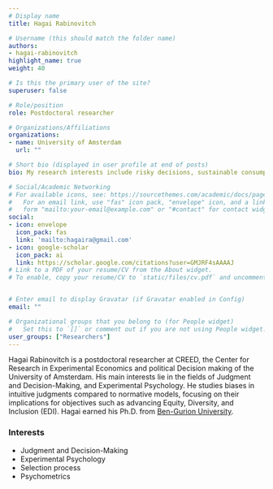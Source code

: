 ```yaml
---
# Display name
title: Hagai Rabinovitch

# Username (this should match the folder name)
authors:
- hagai-rabinovitch
highlight_name: true
weight: 40

# Is this the primary user of the site?
superuser: false

# Role/position
role: Postdoctoral researcher

# Organizations/Affiliations
organizations:
- name: University of Amsterdam
  url: ""

# Short bio (displayed in user profile at end of posts)
bio: My research interests include risky decisions, sustainable consumption and gender discrimination.

# Social/Academic Networking
# For available icons, see: https://sourcethemes.com/academic/docs/page-builder/#icons
#   For an email link, use "fas" icon pack, "envelope" icon, and a link in the
#   form "mailto:your-email@example.com" or "#contact" for contact widget.
social:
- icon: envelope
  icon_pack: fas
  link: 'mailto:hagaira@gmail.com'
- icon: google-scholar
  icon_pack: ai
  link: https://scholar.google.com/citations?user=GMJRF4sAAAAJ
# Link to a PDF of your resume/CV from the About widget.
# To enable, copy your resume/CV to `static/files/cv.pdf` and uncomment the lines below.


# Enter email to display Gravatar (if Gravatar enabled in Config)
email: ""

# Organizational groups that you belong to (for People widget)
#   Set this to `[]` or comment out if you are not using People widget.
user_groups: ["Researchers"]
---
```


Hagai Rabinovitch is a postdoctoral researcher at CREED, the Center for Research in Experimental Economics and political Decision making of the University of Amsterdam. His main interests lie in the fields of Judgment and Decision-Making, and Experimental Psychology. He studies biases in intuitive judgments compared to normative models, focusing on their implications for objectives such as advancing Equity, Diversity, and Inclusion (EDI). Hagai earned his Ph.D. from [Ben-Gurion University](https://in.bgu.ac.il/en/Pages/default.aspx).

### Interests
-	Judgment and Decision-Making
- Experimental Psychology
- Selection process
- Psychometrics

